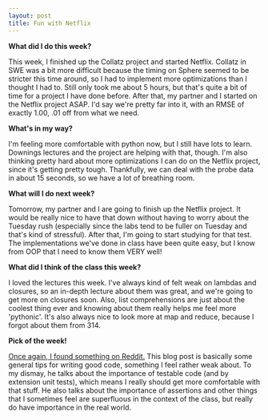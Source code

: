 ```yaml
---
layout: post
title: Fun with Netflix
---
```


**What did I do this week?**

This week, I finished up the Collatz project and started Netflix. Collatz in SWE was a bit more difficult because the timing on Sphere seemed to be stricter this time around, so I had to implement more optimizations than I thought I had to. Still only took me about 5 hours, but that's quite a bit of time for a project I have done before. After that, my partner and I started on the Netflix project ASAP. I'd say we're pretty far into it, with an RMSE of exactly 1.00, .01 off from what we need.

**What's in my way?**

I'm feeling more comfortable with python now, but I still have lots to learn. Downings lectures and the project are helping with that, though. I'm also thinking pretty hard about more optimizations I can do on the Netflix project, since it's getting pretty tough. Thankfully, we can deal with the probe data in about 15 seconds, so we have a lot of breathing room.

**What will I do next week?**

Tomorrow, my partner and I are going to finish up the Netflix project. It would be really nice to have that down without having to worry about the Tuesday rush (especially since the labs tend to be fuller on Tuesday and that's kind of stressful). After that, I'm going to start studying for that test. The implementations we've done in class have been quite easy, but I know from OOP that I need to know them VERY well!

**What did I think of the class this week?**

I loved the lectures this week. I've always kind of felt weak on lambdas and closures, so an in-depth lecture about them was great, and we're going to get more on closures soon. Also, list comprehensions are just about the coolest thing ever and knowing about them really helps me feel more 'pythonic'. It's also always nice to look more at map and reduce, because I forgot about them from 314.

**Pick of the week!**

[Once again, I found something on Reddit.](http://blog.christoffer.me/10-principles-i-try-and-follow-in-my-day-to-day-work-based-on-10-years-of-coding-experience/) This blog post is basically some general tips for writing good code, something I feel rather weak about. To my dismay, he talks about the importance of testable code (and by extension unit tests), which means I really should get more comfortable with that stuff. He also talks about the importance of assertions and other things that I sometimes feel are superfluous in the context of the class, but really do have importance in the real world.
